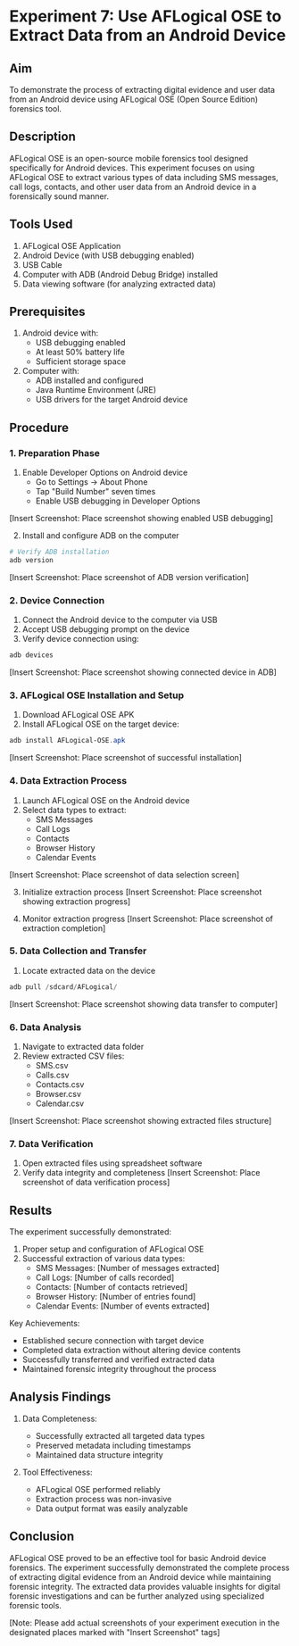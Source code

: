 # Experiment 7: Use AFLogical OSE to Extract Data from an Android Device

## Aim
To demonstrate the process of extracting digital evidence and user data from an Android device using AFLogical OSE (Open Source Edition) forensics tool.

## Description
AFLogical OSE is an open-source mobile forensics tool designed specifically for Android devices. This experiment focuses on using AFLogical OSE to extract various types of data including SMS messages, call logs, contacts, and other user data from an Android device in a forensically sound manner.

## Tools Used
1. AFLogical OSE Application
2. Android Device (with USB debugging enabled)
3. USB Cable
4. Computer with ADB (Android Debug Bridge) installed
5. Data viewing software (for analyzing extracted data)

## Prerequisites
1. Android device with:
   - USB debugging enabled
   - At least 50% battery life
   - Sufficient storage space
2. Computer with:
   - ADB installed and configured
   - Java Runtime Environment (JRE)
   - USB drivers for the target Android device

## Procedure

### 1. Preparation Phase
1. Enable Developer Options on Android device
   - Go to Settings → About Phone
   - Tap "Build Number" seven times
   - Enable USB debugging in Developer Options
   
[Insert Screenshot: Place screenshot showing enabled USB debugging]

2. Install and configure ADB on the computer
```powershell
# Verify ADB installation
adb version
```
[Insert Screenshot: Place screenshot of ADB version verification]

### 2. Device Connection
1. Connect the Android device to the computer via USB
2. Accept USB debugging prompt on the device
3. Verify device connection using:
```powershell
adb devices
```
[Insert Screenshot: Place screenshot showing connected device in ADB]

### 3. AFLogical OSE Installation and Setup
1. Download AFLogical OSE APK
2. Install AFLogical OSE on the target device:
```powershell
adb install AFLogical-OSE.apk
```
[Insert Screenshot: Place screenshot of successful installation]

### 4. Data Extraction Process
1. Launch AFLogical OSE on the Android device
2. Select data types to extract:
   - SMS Messages
   - Call Logs
   - Contacts
   - Browser History
   - Calendar Events
   
[Insert Screenshot: Place screenshot of data selection screen]

3. Initialize extraction process
[Insert Screenshot: Place screenshot showing extraction progress]

4. Monitor extraction progress
[Insert Screenshot: Place screenshot of extraction completion]

### 5. Data Collection and Transfer
1. Locate extracted data on the device
```powershell
adb pull /sdcard/AFLogical/
```
[Insert Screenshot: Place screenshot showing data transfer to computer]

### 6. Data Analysis
1. Navigate to extracted data folder
2. Review extracted CSV files:
   - SMS.csv
   - Calls.csv
   - Contacts.csv
   - Browser.csv
   - Calendar.csv
   
[Insert Screenshot: Place screenshot showing extracted files structure]

### 7. Data Verification
1. Open extracted files using spreadsheet software
2. Verify data integrity and completeness
[Insert Screenshot: Place screenshot of data verification process]

## Results
The experiment successfully demonstrated:

1. Proper setup and configuration of AFLogical OSE
2. Successful extraction of various data types:
   - SMS Messages: [Number of messages extracted]
   - Call Logs: [Number of calls recorded]
   - Contacts: [Number of contacts retrieved]
   - Browser History: [Number of entries found]
   - Calendar Events: [Number of events extracted]

Key Achievements:
- Established secure connection with target device
- Completed data extraction without altering device contents
- Successfully transferred and verified extracted data
- Maintained forensic integrity throughout the process

## Analysis Findings
1. Data Completeness:
   - Successfully extracted all targeted data types
   - Preserved metadata including timestamps
   - Maintained data structure integrity

2. Tool Effectiveness:
   - AFLogical OSE performed reliably
   - Extraction process was non-invasive
   - Data output format was easily analyzable

## Conclusion
AFLogical OSE proved to be an effective tool for basic Android device forensics. The experiment successfully demonstrated the complete process of extracting digital evidence from an Android device while maintaining forensic integrity. The extracted data provides valuable insights for digital forensic investigations and can be further analyzed using specialized forensic tools.

[Note: Please add actual screenshots of your experiment execution in the designated places marked with "Insert Screenshot" tags]